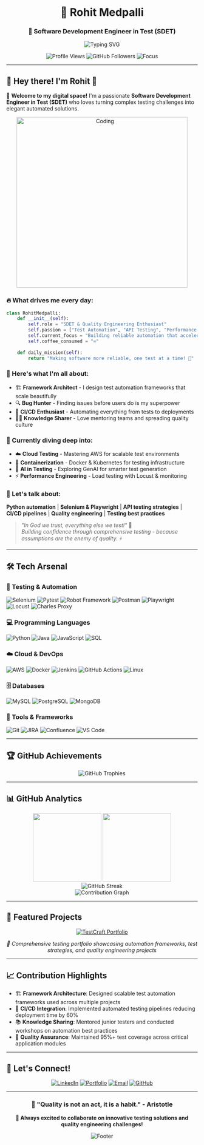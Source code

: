 <div align="center">
  
# 🚀 Rohit Medpalli

### 🔬 Software Development Engineer in Test (SDET)
<img src="https://readme-typing-svg.herokuapp.com?font=Fira+Code&size=22&pause=1000&color=00D4AA&center=true&vCenter=true&width=600&lines=Welcome+to+my+GitHub+Profile!;SDET+%7C+Test+Automation+Expert;Python+%7C+Selenium+%7C+API+Testing;Load+Testing+%7C+Performance+Testing;UI+%26+E2E+Testing+Specialist;Building+Quality+Software+Solutions" alt="Typing SVG" />

<p align="center">
  <img src="https://komarev.com/ghpvc/?username=rohit-medpalli123&label=Profile%20Views&color=brightgreen&style=for-the-badge" alt="Profile Views" />
  <img src="https://img.shields.io/github/followers/rohit-medpalli123?label=Followers&style=for-the-badge&color=blue" alt="GitHub Followers" />
  <img src="https://img.shields.io/badge/Focus-Quality%20Engineering-orange?style=for-the-badge" alt="Focus" />
</p>

</div>

---

## 🎯 Hey there! I'm Rohit 👋

🚀 **Welcome to my digital space!** I'm a passionate **Software Development Engineer in Test (SDET)** who loves turning complex testing challenges into elegant automated solutions.

<div align="center">
  <img alt="Coding" width="450" src="https://i.pinimg.com/originals/54/c9/af/54c9af226721e95539a5cd9592d635bb.gif">
</div>

### 🔥 What drives me every day:
```python
class RohitMedpalli:
    def __init__(self):
        self.role = "SDET & Quality Engineering Enthusiast"
        self.passion = ["Test Automation", "API Testing", "Performance Testing"]
        self.current_focus = "Building reliable automation that accelerates stakeholder decisions"
        self.coffee_consumed = "∞"
    
    def daily_mission(self):
        return "Making software more reliable, one test at a time! 🎯"
```

### 🌟 Here's what I'm all about:
- 🏗️ **Framework Architect** - I design test automation frameworks that scale beautifully
- 🔍 **Bug Hunter** - Finding issues before users do is my superpower
- 🚀 **CI/CD Enthusiast** - Automating everything from tests to deployments
- 👨‍🏫 **Knowledge Sharer** - Love mentoring teams and spreading quality culture

### 🎯 Currently diving deep into:
- ☁️ **Cloud Testing** - Mastering AWS for scalable test environments
- 🐳 **Containerization** - Docker & Kubernetes for testing infrastructure  
- 🤖 **AI in Testing** - Exploring GenAI for smarter test generation
- ⚡ **Performance Engineering** - Load testing with Locust & monitoring

### 💬 Let's talk about:
**Python automation** | **Selenium & Playwright** | **API testing strategies** | **CI/CD pipelines** | **Quality engineering** | **Testing best practices**

> *"In God we trust, everything else we test!"* 🔬  
> *Building confidence through comprehensive testing - because assumptions are the enemy of quality.* ⚡

---

## 🛠️ Tech Arsenal

### 🧪 Testing & Automation
<p align="left">
  <img src="https://img.shields.io/badge/Selenium-43B02A?style=for-the-badge&logo=selenium&logoColor=white" alt="Selenium" />
  <img src="https://img.shields.io/badge/pytest-0A9EDC?style=for-the-badge&logo=pytest&logoColor=white" alt="Pytest" />
  <img src="https://img.shields.io/badge/Robot%20Framework-000000?style=for-the-badge&logo=robot-framework&logoColor=white" alt="Robot Framework" />
  <img src="https://img.shields.io/badge/Postman-FF6C37?style=for-the-badge&logo=postman&logoColor=white" alt="Postman" />
  <img src="https://img.shields.io/badge/Playwright-2EAD33?style=for-the-badge&logo=microsoft&logoColor=white" alt="Playwright" />
  <img src="https://img.shields.io/badge/Locust-00C851?style=for-the-badge&logo=python&logoColor=white" alt="Locust" />
  <img src="https://img.shields.io/badge/Charles%20Proxy-4285F4?style=for-the-badge&logo=internetexplorer&logoColor=white" alt="Charles Proxy" />
</p>

### 💻 Programming Languages
<p align="left">
  <img src="https://img.shields.io/badge/Python-3776AB?style=for-the-badge&logo=python&logoColor=white" alt="Python" />
  <img src="https://img.shields.io/badge/Java-ED8B00?style=for-the-badge&logo=java&logoColor=white" alt="Java" />
  <img src="https://img.shields.io/badge/JavaScript-F7DF1E?style=for-the-badge&logo=javascript&logoColor=black" alt="JavaScript" />
  <img src="https://img.shields.io/badge/SQL-4479A1?style=for-the-badge&logo=mysql&logoColor=white" alt="SQL" />
</p>

### ☁️ Cloud & DevOps
<p align="left">
  <img src="https://img.shields.io/badge/AWS-232F3E?style=for-the-badge&logo=amazon-aws&logoColor=white" alt="AWS" />
  <img src="https://img.shields.io/badge/Docker-2496ED?style=for-the-badge&logo=docker&logoColor=white" alt="Docker" />
  <img src="https://img.shields.io/badge/Jenkins-D24939?style=for-the-badge&logo=jenkins&logoColor=white" alt="Jenkins" />
  <img src="https://img.shields.io/badge/GitHub%20Actions-2088FF?style=for-the-badge&logo=github-actions&logoColor=white" alt="GitHub Actions" />
  <img src="https://img.shields.io/badge/Linux-FCC624?style=for-the-badge&logo=linux&logoColor=black" alt="Linux" />
</p>

### 🗄️ Databases
<p align="left">
  <img src="https://img.shields.io/badge/MySQL-4479A1?style=for-the-badge&logo=mysql&logoColor=white" alt="MySQL" />
  <img src="https://img.shields.io/badge/PostgreSQL-316192?style=for-the-badge&logo=postgresql&logoColor=white" alt="PostgreSQL" />
  <img src="https://img.shields.io/badge/MongoDB-4EA94B?style=for-the-badge&logo=mongodb&logoColor=white" alt="MongoDB" />
</p>

### 🔧 Tools & Frameworks
<p align="left">
  <img src="https://img.shields.io/badge/Git-F05032?style=for-the-badge&logo=git&logoColor=white" alt="Git" />
  <img src="https://img.shields.io/badge/JIRA-0052CC?style=for-the-badge&logo=jira&logoColor=white" alt="JIRA" />
  <img src="https://img.shields.io/badge/Confluence-172B4D?style=for-the-badge&logo=confluence&logoColor=white" alt="Confluence" />
  <img src="https://img.shields.io/badge/VS%20Code-007ACC?style=for-the-badge&logo=visual-studio-code&logoColor=white" alt="VS Code" />
</p>

---

## 🏆 GitHub Achievements

<div align="center">
  <img src="https://github-profile-trophy.vercel.app/?username=rohit-medpalli123&theme=darkhub&no-frame=true&row=1&column=7" alt="GitHub Trophies" />
</div>

---

## 📊 GitHub Analytics

<div align="center">
  <img height="180em" src="https://github-readme-stats.vercel.app/api?username=rohit-medpalli123&show_icons=true&theme=react&include_all_commits=true&count_private=true"/>
  <img height="180em" src="https://github-readme-stats.vercel.app/api/top-langs/?username=rohit-medpalli123&layout=compact&theme=react&hide_border=true"/>
</div>

<div align="center">
  <img src="https://github-readme-streak-stats.herokuapp.com/?user=rohit-medpalli123&theme=react&hide_border=true" alt="GitHub Streak" />
</div>

<div align="center">
  <img src="https://github-readme-activity-graph.vercel.app/graph?username=rohit-medpalli123&theme=react-dark&hide_border=true" alt="Contribution Graph" />
</div>

---

## 🌟 Featured Projects

<div align="center">
  
[![TestCraft Portfolio](https://img.shields.io/badge/🚀%20TestCraft%20Portfolio-Visit%20Site-brightgreen?style=for-the-badge)](https://testcraftrohit.netlify.app/)

*🔧 Comprehensive testing portfolio showcasing automation frameworks, test strategies, and quality engineering projects*

</div>

---

## 📈 Contribution Highlights

- 🏗️ **Framework Architecture**: Designed scalable test automation frameworks used across multiple projects
- 🔄 **CI/CD Integration**: Implemented automated testing pipelines reducing deployment time by 60%
- 📚 **Knowledge Sharing**: Mentored junior testers and conducted workshops on automation best practices
- 🐛 **Quality Assurance**: Maintained 95%+ test coverage across critical application modules

---

## 🤝 Let's Connect!

<div align="center">

[![LinkedIn](https://img.shields.io/badge/LinkedIn-0077B5?style=for-the-badge&logo=linkedin&logoColor=white)](http://www.linkedin.com/in/rohit-medpalli)
[![Portfolio](https://img.shields.io/badge/Portfolio-FF7139?style=for-the-badge&logo=Firefox-Browser&logoColor=white)](https://testcraftrohit.netlify.app/)
[![Email](https://img.shields.io/badge/Email-D14836?style=for-the-badge&logo=gmail&logoColor=white)](mailto:rohitmedpalli@gmail.com)
[![GitHub](https://img.shields.io/badge/GitHub-100000?style=for-the-badge&logo=github&logoColor=white)](https://github.com/Rohit-Medpalli123)

</div>

---

<div align="center">
  
### 💭 "Quality is not an act, it is a habit." - Aristotle

**🚀 Always excited to collaborate on innovative testing solutions and quality engineering challenges!**

<img src="https://capsule-render.vercel.app/api?type=waving&color=gradient&height=100&section=footer" alt="Footer" />

</div>
